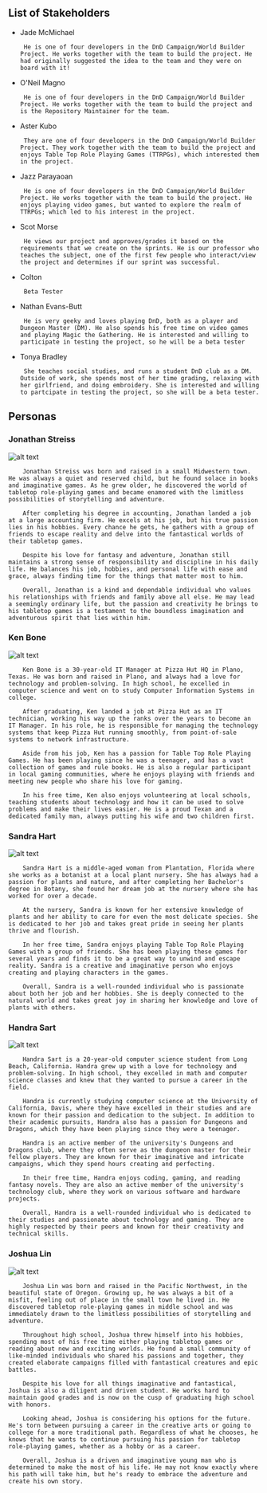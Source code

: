 ## List of Stakeholders
 * Jade McMichael

        He is one of four developers in the DnD Campaign/World Builder Project. He works together with the team to build the project. He had originally suggested the idea to the team and they were on board with it!

 * O'Neil Magno 

        He is one of four developers in the DnD Campaign/World Builder Project. He works together with the team to build the project and is the Repository Maintainer for the team. 

 * Aster Kubo 

        They are one of four developers in the DnD Campaign/World Builder Project. They work together with the team to build the project and enjoys Table Top Role Playing Games (TTRPGs), which interested them in the project. 

 * Jazz Parayaoan 
        
        He is one of four developers in the DnD Campaign/World Builder Project. He works together with the team to build the project. He enjoys playing video games, but wanted to explore the realm of TTRPGs; which led to his interest in the project.

 * Scot Morse 

        He views our project and approves/grades it based on the requirements that we create on the sprints. He is our professor who teaches the subject, one of the first few people who interact/view the project and determines if our sprint was successful.

 * Colton 

        Beta Tester

 * Nathan Evans-Butt
        
        He is very geeky and loves playing DnD, both as a player and Dungeon Master (DM). He also spends his free time on video games and playing Magic the Gathering. He is interested and willing to participate in testing the project, so he will be a beta tester

 * Tonya Bradley

        She teaches social studies, and runs a student DnD club as a DM. Outside of work, she spends most of her time grading, relaxing with her girlfriend, and doing embroidery. She is interested and willing to partcipate in testing the project, so she will be a beta tester. 
  
## Personas

### Jonathan Streiss
![alt text](./Pics%20of%20Personas/jonathan.png)

        Jonathan Streiss was born and raised in a small Midwestern town. He was always a quiet and reserved child, but he found solace in books and imaginative games. As he grew older, he discovered the world of tabletop role-playing games and became enamored with the limitless possibilities of storytelling and adventure.

        After completing his degree in accounting, Jonathan landed a job at a large accounting firm. He excels at his job, but his true passion lies in his hobbies. Every chance he gets, he gathers with a group of friends to escape reality and delve into the fantastical worlds of their tabletop games.

        Despite his love for fantasy and adventure, Jonathan still maintains a strong sense of responsibility and discipline in his daily life. He balances his job, hobbies, and personal life with ease and grace, always finding time for the things that matter most to him.

        Overall, Jonathan is a kind and dependable individual who values his relationships with friends and family above all else. He may lead a seemingly ordinary life, but the passion and creativity he brings to his tabletop games is a testament to the boundless imagination and adventurous spirit that lies within him.

### Ken Bone
![alt text](./Pics%20of%20Personas/Z.png)

        Ken Bone is a 30-year-old IT Manager at Pizza Hut HQ in Plano, Texas. He was born and raised in Plano, and always had a love for technology and problem-solving. In high school, he excelled in computer science and went on to study Computer Information Systems in college.

        After graduating, Ken landed a job at Pizza Hut as an IT technician, working his way up the ranks over the years to become an IT Manager. In his role, he is responsible for managing the technology systems that keep Pizza Hut running smoothly, from point-of-sale systems to network infrastructure.

        Aside from his job, Ken has a passion for Table Top Role Playing Games. He has been playing since he was a teenager, and has a vast collection of games and rule books. He is also a regular participant in local gaming communities, where he enjoys playing with friends and meeting new people who share his love for gaming.

        In his free time, Ken also enjoys volunteering at local schools, teaching students about technology and how it can be used to solve problems and make their lives easier. He is a proud Texan and a dedicated family man, always putting his wife and two children first.

### Sandra Hart
![alt text](./Pics%20of%20Personas/Sandra%20Hart.png)

        Sandra Hart is a middle-aged woman from Plantation, Florida where she works as a botanist at a local plant nursery. She has always had a passion for plants and nature, and after completing her Bachelor's degree in Botany, she found her dream job at the nursery where she has worked for over a decade.

        At the nursery, Sandra is known for her extensive knowledge of plants and her ability to care for even the most delicate species. She is dedicated to her job and takes great pride in seeing her plants thrive and flourish.

        In her free time, Sandra enjoys playing Table Top Role Playing Games with a group of friends. She has been playing these games for several years and finds it to be a great way to unwind and escape reality. Sandra is a creative and imaginative person who enjoys creating and playing characters in the games.

        Overall, Sandra is a well-rounded individual who is passionate about both her job and her hobbies. She is deeply connected to the natural world and takes great joy in sharing her knowledge and love of plants with others.

### Handra Sart
![alt text](./Pics%20of%20Personas/Handra%20Sart.png)

        Handra Sart is a 20-year-old computer science student from Long Beach, California. Handra grew up with a love for technology and problem-solving. In high school, they excelled in math and computer science classes and knew that they wanted to pursue a career in the field.

        Handra is currently studying computer science at the University of California, Davis, where they have excelled in their studies and are known for their passion and dedication to the subject. In addition to their academic pursuits, Handra also has a passion for Dungeons and Dragons, which they have been playing since they were a teenager.

        Handra is an active member of the university's Dungeons and Dragons club, where they often serve as the dungeon master for their fellow players. They are known for their imaginative and intricate campaigns, which they spend hours creating and perfecting.

        In their free time, Handra enjoys coding, gaming, and reading fantasy novels. They are also an active member of the university's technology club, where they work on various software and hardware projects.

        Overall, Handra is a well-rounded individual who is dedicated to their studies and passionate about technology and gaming. They are highly respected by their peers and known for their creativity and technical skills.

### Joshua Lin
![alt text](./Pics%20of%20Personas/joshua.png)

        Joshua Lin was born and raised in the Pacific Northwest, in the beautiful state of Oregon. Growing up, he was always a bit of a misfit, feeling out of place in the small town he lived in. He discovered tabletop role-playing games in middle school and was immediately drawn to the limitless possibilities of storytelling and adventure.

        Throughout high school, Joshua threw himself into his hobbies, spending most of his free time either playing tabletop games or reading about new and exciting worlds. He found a small community of like-minded individuals who shared his passions and together, they created elaborate campaigns filled with fantastical creatures and epic battles.

        Despite his love for all things imaginative and fantastical, Joshua is also a diligent and driven student. He works hard to maintain good grades and is now on the cusp of graduating high school with honors.

        Looking ahead, Joshua is considering his options for the future. He's torn between pursuing a career in the creative arts or going to college for a more traditional path. Regardless of what he chooses, he knows that he wants to continue pursuing his passion for tabletop role-playing games, whether as a hobby or as a career.

        Overall, Joshua is a driven and imaginative young man who is determined to make the most of his life. He may not know exactly where his path will take him, but he's ready to embrace the adventure and create his own story.
